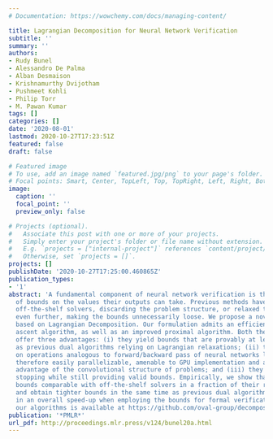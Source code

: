 ```yaml
---
# Documentation: https://wowchemy.com/docs/managing-content/

title: Lagrangian Decomposition for Neural Network Verification
subtitle: ''
summary: ''
authors:
- Rudy Bunel
- Alessandro De Palma
- Alban Desmaison
- Krishnamurthy Dvijotham
- Pushmeet Kohli
- Philip Torr
- M. Pawan Kumar
tags: []
categories: []
date: '2020-08-01'
lastmod: 2020-10-27T17:23:51Z
featured: false
draft: false

# Featured image
# To use, add an image named `featured.jpg/png` to your page's folder.
# Focal points: Smart, Center, TopLeft, Top, TopRight, Left, Right, BottomLeft, Bottom, BottomRight.
image:
  caption: ''
  focal_point: ''
  preview_only: false

# Projects (optional).
#   Associate this post with one or more of your projects.
#   Simply enter your project's folder or file name without extension.
#   E.g. `projects = ["internal-project"]` references `content/project/deep-learning/index.md`.
#   Otherwise, set `projects = []`.
projects: []
publishDate: '2020-10-27T17:25:00.460865Z'
publication_types:
- '1'
abstract: 'A fundamental component of neural network verification is the computation
  of bounds on the values their outputs can take. Previous methods have either used
  off-the-shelf solvers, discarding the problem structure, or relaxed the problem
  even further, making the bounds unnecessarily loose. We propose a novel approach
  based on Lagrangian Decomposition. Our formulation admits an efficient supergradient
  ascent algorithm, as well as an improved proximal algorithm. Both the algorithms
  offer three advantages: (i) they yield bounds that are provably at least as tight
  as previous dual algorithms relying on Lagrangian relaxations; (ii) they are based
  on operations analogous to forward/backward pass of neural networks layers and are
  therefore easily parallelizable, amenable to GPU implementation and able to take
  advantage of the convolutional structure of problems; and (iii) they allow for anytime
  stopping while still providing valid bounds. Empirically, we show that we obtain
  bounds comparable with off-the-shelf solvers in a fraction of their running time,
  and obtain tighter bounds in the same time as previous dual algorithms. This results
  in an overall speed-up when employing the bounds for formal verification. Code for
  our algorithms is available at https://github.com/oval-group/decomposition-plnn-bounds.'
publication: '*PMLR*'
url_pdf: http://proceedings.mlr.press/v124/bunel20a.html
---
```

